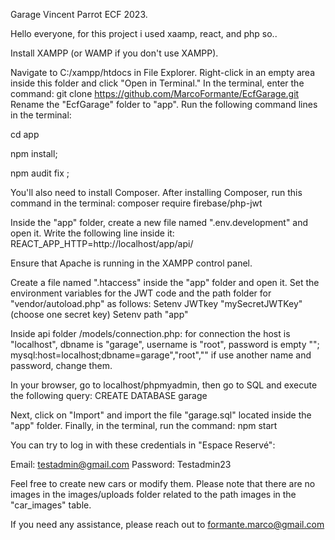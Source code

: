 
Garage Vincent Parrot ECF 2023.

Hello everyone, for this project i used xaamp, react, and php
so..
 
Install XAMPP (or WAMP if you don't use XAMPP).

Navigate to C:/xampp/htdocs in File Explorer.
Right-click in an empty area inside this folder and click "Open in Terminal."
In the terminal, enter the command: git clone https://github.com/MarcoFormante/EcfGarage.git
Rename the "EcfGarage" folder to "app".
Run the following command lines in the terminal:

cd app

npm install;

npm audit fix ;

You'll also need to install Composer. 
After installing Composer, run this command in the terminal:
composer require firebase/php-jwt

Inside the "app" folder, create a new file named ".env.development" and open it.
Write the following line inside it:
REACT_APP_HTTP=http://localhost/app/api/

Ensure that Apache is running in the XAMPP control panel.

Create a file named ".htaccess" inside the "app" folder and open it. Set the environment variables for the JWT code and the path folder for "vendor/autoload.php" as follows:
Setenv JWTkey "mySecretJWTKey" (choose one secret key)
Setenv path "app"

Inside api folder /models/connection.php:
for connection the host is "localhost", dbname is "garage", username is "root", password is empty "";
mysql:host=localhost;dbname=garage","root",""
if use another name and password, change them.

In your browser, go to localhost/phpmyadmin, then go to SQL and execute the following query:
CREATE DATABASE garage 

Next, click on "Import" and import the file "garage.sql" located inside the "app" folder.
Finally, in the terminal, run the command: npm start

You can try to log in with these credentials in "Espace Reservé":

Email: testadmin@gmail.com
Password: Testadmin23

Feel free to create new cars or modify them. Please note that there are no images in the images/uploads folder related to the path images in the "car_images" table.

If you need any assistance, please reach out to formante.marco@gmail.com
